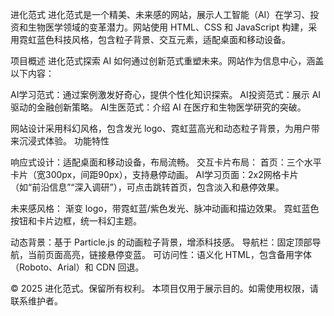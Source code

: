 进化范式
进化范式是一个精美、未来感的网站，展示人工智能（AI）在学习、投资和生物医学领域的变革潜力。网站使用 HTML、CSS 和 JavaScript 构建，采用霓虹蓝色科技风格，包含粒子背景、交互元素，适配桌面和移动设备。

项目概述
进化范式探索 AI 如何通过创新范式重塑未来。网站作为信息中心，涵盖以下内容：

AI学习范式：通过案例激发好奇心，提供个性化知识探索。
AI投资范式：展示 AI 驱动的金融创新策略。
AI生医范式：介绍 AI 在医疗和生物医学研究的突破。

网站设计采用科幻风格，包含发光 logo、霓虹蓝高光和动态粒子背景，为用户带来沉浸式体验。
功能特性

响应式设计：适配桌面和移动设备，布局流畅。
交互卡片布局：
首页：三个水平卡片（宽300px，间距90px），支持悬停动画。
AI学习页面：2x2网格卡片（如“前沿信息”“深入调研”），可点击跳转首页，包含淡入和悬停效果。


未来感风格：
渐变 logo，带霓虹蓝/紫色发光、脉冲动画和描边效果。
霓虹蓝色按钮和卡片边框，统一科幻主题。


动态背景：基于 Particle.js 的动画粒子背景，增添科技感。
导航栏：固定顶部导航，当前页面高亮，链接悬停变蓝。
可访问性：语义化 HTML，包含备用字体（Roboto、Arial）和 CDN 回退。

© 2025 进化范式。保留所有权利。
本项目仅用于展示目的。如需使用权限，请联系维护者。
